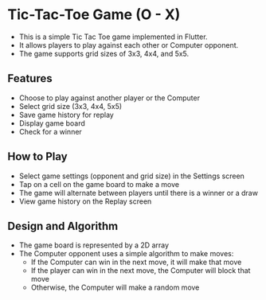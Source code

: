 ﻿# Tic-Tac-Toe Game (O - X)
- This is a simple Tic Tac Toe game implemented in Flutter. 
- It allows players to play against each other or Computer opponent.
- The game supports grid sizes of 3x3, 4x4, and 5x5.

## Features
- Choose to play against another player or the Computer
- Select grid size (3x3, 4x4, 5x5)
- Save game history for replay
- Display game board
- Check for a winner


## How to Play
- Select game settings (opponent and grid size) in the Settings screen
- Tap on a cell on the game board to make a move
- The game will alternate between players until there is a winner or a draw
- View game history on the Replay screen

## Design and Algorithm
- The game board is represented by a 2D array
- The Computer opponent uses a simple algorithm to make moves:
    - If the Computer can win in the next move, it will make that move
    - If the player can win in the next move, the Computer will block that move
    - Otherwise, the Computer will make a random move

